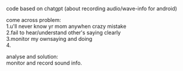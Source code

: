 code based on chatgpt (about recording  audio/wave-info for android) <br>

come across problem:<br>
    1.u'll never know yr mom anywhen crazy mistake<br>
    2.fail to hear/understand other's saying clearly<br>
    3.monitor my ownsaying and doing<br>
    4.  
  
analyse and solution:  
    monitor and record sound info.  

